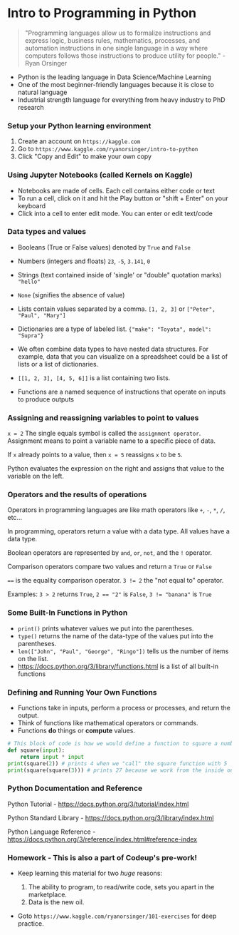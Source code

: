 
# Intro to Programming in Python

> "Programming languages allow us to formalize instructions and express logic, business rules, mathematics, processes, and automation instructions in one single language in a way where computers follows those instructions to produce utility for people." - Ryan Orsinger

- Python is the leading language in Data Science/Machine Learning
- One of the most beginner-friendly languages because it is close to natural language
- Industrial strength language for everything from heavy industry to PhD research

### Setup your Python learning environment 

1. Create an account on `https://kaggle.com`
2. Go to `https://www.kaggle.com/ryanorsinger/intro-to-python`
3. Click "Copy and Edit" to make your own copy

### Using Jupyter Notebooks (called Kernels on Kaggle)

- Notebooks are made of cells. Each cell contains either code or text
- To run a cell, click on it and hit the Play button or "shift + Enter" on your keyboard
- Click into a cell to enter edit mode. You can enter or edit text/code

### Data types and values

- Booleans (True or False values) denoted by `True` and `False`

- Numbers (integers and floats) `23`, `-5`, `3.141`, `0`

- Strings (text contained inside of 'single' or "double" quotation marks) `"hello"`

- `None` (signifies the absence of value)

- Lists contain values separated by a comma. `[1, 2, 3]` or `["Peter", "Paul", "Mary"]` 

- Dictionaries are a type of labeled list. `{"make": "Toyota", model": "Supra"}`

- We often combine data types to have nested data structures. For example, data that you can visualize on a spreadsheet could be a list of lists or a list of dictionaries. 

- `[[1, 2, 3], [4, 5, 6]]` is a list containing two lists. 

- Functions are a named sequence of instructions that operate on inputs to produce outputs

### Assigning and reassigning variables to point to values

`x = 2` The single equals symbol is called the `assignment operator`. Assignment means to point a variable name to a specific piece of data. 

If `x` already points to a value, then `x = 5` reassigns `x`  to be `5`.

Python evaluates the expression on the right and assigns that value to the variable on the left.

### Operators and the results of operations 

Operators in programming languages are like math operators like `+`, `-`, `*`, `/`, etc...

In programming, operators return a value with a data type. All values have a data type.

Boolean operators are represented by `and`, `or`, `not`, and the `!` operator.

Comparison operators compare two values and return a `True` or `False`

`==` is the equality comparison operator. `3 != 2` the "not equal to" operator.

Examples: `3 > 2` returns `True`,  `2 == "2"` is `False`, `3 != "banana"` is `True`

### Some Built-In Functions in Python

- `print()` prints whatever values we put into the parentheses.
- `type()` returns the name of the data-type of the values put into the parentheses.
- `len(["John", "Paul", "George", "Ringo"])` tells us the number of items on the list.
- <https://docs.python.org/3/library/functions.html> is a list of all built-in functions

### Defining and Running Your Own Functions

- Functions take in inputs, perform a process or processes, and return the output.
- Think of functions like mathematical operators or commands. 
- Functions **do** things or **compute** values.

```python
# This block of code is how we would define a function to square a number
def square(input):    			
    return input * input
print(square(2)) # prints 4 when we "call" the square function with 5
print(square(square(3))) # prints 27 because we work from the inside out.
```

### Python Documentation and Reference

Python Tutorial - <https://docs.python.org/3/tutorial/index.html>

Python Standard Library - <https://docs.python.org/3/library/index.html>

Python Language Reference - <https://docs.python.org/3/reference/index.html#reference-index>

### Homework - This is also a part of Codeup's pre-work!

- Keep learning this material for two *huge* reasons:	
  1. The ability to program, to read/write code, sets you apart in the marketplace.
  2. Data is the new oil. 

- Goto `https://www.kaggle.com/ryanorsinger/101-exercises` for deep practice.
